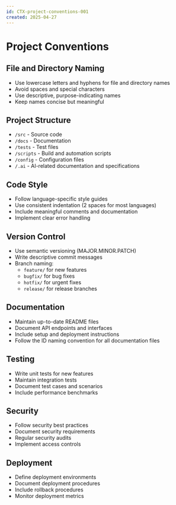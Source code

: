 ```yaml
---
id: CTX-project-conventions-001
created: 2025-04-27
---
```


# Project Conventions <!-- SPEC-001 -->

## File and Directory Naming <!-- SPEC-002 -->
- Use lowercase letters and hyphens for file and directory names
- Avoid spaces and special characters
- Use descriptive, purpose-indicating names
- Keep names concise but meaningful

## Project Structure <!-- SPEC-003 -->
- `/src` - Source code
- `/docs` - Documentation
- `/tests` - Test files
- `/scripts` - Build and automation scripts
- `/config` - Configuration files
- `/.ai` - AI-related documentation and specifications

## Code Style <!-- SPEC-004 -->
- Follow language-specific style guides
- Use consistent indentation (2 spaces for most languages)
- Include meaningful comments and documentation
- Implement clear error handling

## Version Control <!-- SPEC-005 -->
- Use semantic versioning (MAJOR.MINOR.PATCH)
- Write descriptive commit messages
- Branch naming:
  - `feature/` for new features
  - `bugfix/` for bug fixes
  - `hotfix/` for urgent fixes
  - `release/` for release branches

## Documentation <!-- SPEC-006 -->
- Maintain up-to-date README files
- Document API endpoints and interfaces
- Include setup and deployment instructions
- Follow the ID naming convention for all documentation files

## Testing <!-- SPEC-007 -->
- Write unit tests for new features
- Maintain integration tests
- Document test cases and scenarios
- Include performance benchmarks

## Security <!-- SPEC-008 -->
- Follow security best practices
- Document security requirements
- Regular security audits
- Implement access controls

## Deployment <!-- SPEC-009 -->
- Define deployment environments
- Document deployment procedures
- Include rollback procedures
- Monitor deployment metrics
